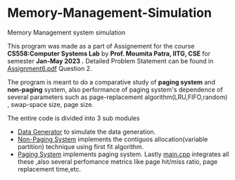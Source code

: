 # Memory-Management-Simulation
Memory Management system simulation

This program was made as a part of Assignement for the course **CS558:Computer Systems Lab** by **Prof. Moumita Patra, IITG, CSE** for semester **Jan-May 2023 .** Detailed Problem Statement can be found in [Assignment6.pdf](Assignment6.pdf) Question 2.

The program is meant to do a comparative study of **paging system** and **non-paging** system, also performance of paging system's dependence of several parameters such as page-replacement algorithm(LRU,FIFO,random) , swap-space size, page size.

The entire code is divided into 3 sub modules  
 - [Data Generator](data_generator.h) to simulate the data generation.
 - [Non-Paging System](non_paging_system.h) implements the contiguos allocation(variable partition) technique using first fit algorithm.
 - [Paging System](paging_system.h) implements paging system.
Lastly [main.cpp](main.cpp) integrates all these ,also several perfomance metrics like page hit/miss ratio, page replacement time,etc.



